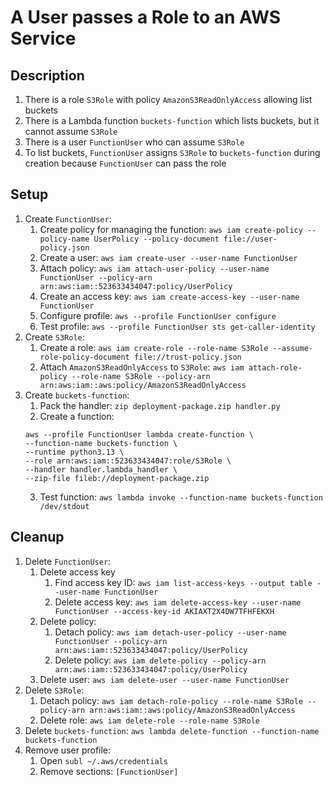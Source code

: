 # A User passes a Role to an AWS Service

## Description
1. There is a role `S3Role` with policy `AmazonS3ReadOnlyAccess` allowing list buckets
2. There is a Lambda function `buckets-function` which lists buckets, but it cannot assume `S3Role`
3. There is a user `FunctionUser` who can assume `S3Role`
4. To list buckets, `FunctionUser` assigns `S3Role` to `buckets-function` during creation because `FunctionUser` can pass the role

## Setup
1. Create `FunctionUser`:
	1. Create policy for managing the function: `aws iam create-policy --policy-name UserPolicy --policy-document file://user-policy.json`
	2. Create a user: `aws iam create-user --user-name FunctionUser`
	3. Attach policy: `aws iam attach-user-policy --user-name FunctionUser --policy-arn arn:aws:iam::523633434047:policy/UserPolicy`
	4. Create an access key: `aws iam create-access-key --user-name FunctionUser`
	5. Configure profile: `aws --profile FunctionUser configure`
	6. Test profile: `aws --profile FunctionUser sts get-caller-identity`
2. Create `S3Role`: 
	1. Create a role: `aws iam create-role --role-name S3Role --assume-role-policy-document file://trust-policy.json`
	2. Attach `AmazonS3ReadOnlyAccess` to `S3Role`: 
	`aws iam attach-role-policy --role-name S3Role --policy-arn arn:aws:iam::aws:policy/AmazonS3ReadOnlyAccess`
3. Create `buckets-function`:
	1. Pack the handler: `zip deployment-package.zip handler.py`
	2. Create a function:
	```shell
	aws --profile FunctionUser lambda create-function \
	--function-name buckets-function \
	--runtime python3.13 \
	--role arn:aws:iam::523633434047:role/S3Role \
	--handler handler.lambda_handler \
	--zip-file fileb://deployment-package.zip
	```
	3. Test function: `aws lambda invoke --function-name buckets-function /dev/stdout`

## Cleanup
1. Delete `FunctionUser`: 
	1. Delete access key
		1. Find access key ID: `aws iam list-access-keys --output table --user-name FunctionUser`
		2. Delete access key: `aws iam delete-access-key --user-name FunctionUser --access-key-id AKIAXT2X4DW7TFHFEKXH`
	2. Delete policy: 
		1. Detach policy: `aws iam detach-user-policy --user-name FunctionUser --policy-arn arn:aws:iam::523633434047:policy/UserPolicy`
		2. Delete policy: `aws iam delete-policy --policy-arn arn:aws:iam::523633434047:policy/UserPolicy`
	3. Delete user: `aws iam delete-user --user-name FunctionUser`
2. Delete `S3Role`: 
	1. Detach policy: `aws iam detach-role-policy --role-name S3Role --policy-arn arn:aws:iam::aws:policy/AmazonS3ReadOnlyAccess`
	2. Delete role: `aws iam delete-role --role-name S3Role`
3. Delete `buckets-function`: `aws lambda delete-function --function-name buckets-function`
4. Remove user profile: 
	1. Open `subl ~/.aws/credentials`
	2. Remove sections: `[FunctionUser]`